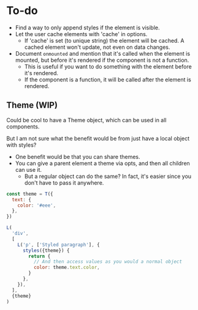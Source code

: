 # To-do

- Find a way to only append styles if the element is visible.
- Let the user cache elements with 'cache' in options.
  - If 'cache' is set (to unique string) the element will be cached. A cached element won't update, not even on data changes.
- Document `onmounted` and mention that it's called when the element is mounted, but before it's rendered if the component is not a function.
  - This is useful if you want to do something with the element before it's rendered.
  - If the component is a function, it will be called after the element is rendered.

## Theme (WIP)

Could be cool to have a Theme object, which can be used in all components.

But I am not sure what the benefit would be from just have a local object with styles?

- One benefit would be that you can share themes.
- You can give a parent element a theme via opts, and then all children can use it.
  - But a regular object can do the same? In fact, it's easier since you don't have to pass it anywhere.

```js
const theme = T({
  text: {
    color: '#eee',
  },
})

L(
  'div',
  [
    L('p', ['Styled paragraph'], {
      styles({theme}) {
        return {
          // And then access values as you would a normal object
          color: theme.text.color,
        }
      },
    }),
  ],
  {theme}
)
```
